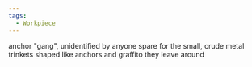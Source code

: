 ```yaml
---
tags:
  - Workpiece
---
```

anchor "gang", unidentified by anyone spare for the small, crude metal trinkets shaped like anchors and graffito they leave around 